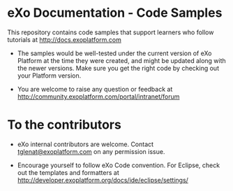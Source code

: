 eXo Documentation - Code Samples
================================

This repository contains code samples that support learners who follow tutorials at http://docs.exoplatform.com
 
 * The samples would be well-tested under the current version of eXo Platform at the time they were created, and might be updated along with the newer versions. Make sure you get the right code by checking out your Platform version.
 
 * You are welcome to raise any question or feedback at http://community.exoplatform.com/portal/intranet/forum
 
 To the contributors
 ===================
 
 * eXo internal contributors are welcome. Contact tglenat@exoplatform.com on any permission issue.
 
 * Encourage yourself to follow eXo Code convention. For Eclipse, check out the templates and formatters at http://developer.exoplatform.org/docs/ide/eclipse/settings/
